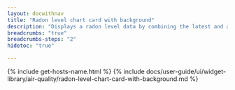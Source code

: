 ```yaml
---
layout: docwithnav
title: "Radon level chart card with background"
description: "Displays a radon level data by combining the latest and aggregated values with the background image and optional simplified chart."
breadcrumbs: "true"
breadcrumbs-steps: "2"
hidetoc: "true"

---
```

{% include get-hosts-name.html %}
{% include docs/user-guide/ui/widget-library/air-quality/radon-level-chart-card-with-background.md %}

